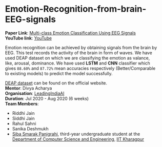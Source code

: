 # Emotion-Recognition-from-brain-EEG-signals
**Paper Link**: [Multi-class Emotion Classification Using EEG Signals](https://link.springer.com/chapter/10.1007/978-981-16-0401-0_38)  
**YouTube link**: [YouTube](https://youtu.be/Dxi_Tp-gnU8)

Emotion recognition can be achieved by obtaining signals from the brain by EEG. This test records the activity of the brain in form of waves. We have used DEAP dataset on which we are classifying the emotion as valance, like, arousal, dominance. We have used **LSTM** and **CNN** classifier which gives `88.60%` and `87.72%` mean accuracies respectively (Better/Comparable to existing models) to predict the model successfully.

[DEAP dataset](https://www.eecs.qmul.ac.uk/mmv/datasets/deap/index.html) can be found on the official website.  
**Mentor**: Divya Acharya  
**Organisation**: [LeadingIndiaAI](https://www.leadingindia.ai/)  
**Duration**: Jul 2020 - Aug 2020 (6 weeks)  
**Team Members**:  
- Riddhi Jain  
- Siddhi Jain  
- Rahul Sahni  
- Sanika Deshmukh  
- [Siba Smarak Panigrahi](https://sibasmarak.github.io/), third-year undergraduate student at the [Department of Computer Science and Engineering](http://cse.iitkgp.ac.in/), [IIT Kharagpur](http://www.iitkgp.ac.in/)
